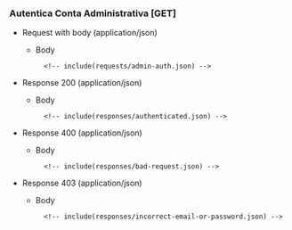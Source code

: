### Autentica Conta Administrativa [GET]

+ Request with body (application/json)

    + Body

            <!-- include(requests/admin-auth.json) -->

+ Response 200 (application/json)

    + Body

            <!-- include(responses/authenticated.json) -->

+ Response 400 (application/json)

    + Body

            <!-- include(responses/bad-request.json) -->

+ Response 403 (application/json)

    + Body

            <!-- include(responses/incorrect-email-or-password.json) -->
